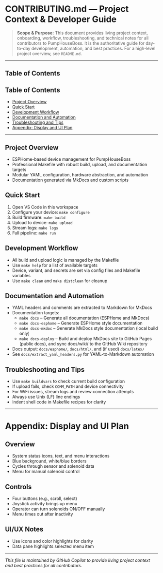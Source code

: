 # CONTRIBUTING.md — Project Context & Developer Guide

> **Scope & Purpose:**
> This document provides living project context, onboarding, workflow, troubleshooting, and technical notes for all contributors to PumpHouseBoss. It is the authoritative guide for day-to-day development, automation, and best practices. For a high-level project overview, see `README.md`.

---

## Table of Contents

## Table of Contents
- [Project Overview](#project-overview)
- [Quick Start](#quick-start)
- [Development Workflow](#development-workflow)
- [Documentation and Automation](#documentation-and-automation)
- [Troubleshooting and Tips](#troubleshooting-and-tips)
- [Appendix: Display and UI Plan](#appendix-display-and-ui-plan)

---

## Project Overview
- ESPHome-based device management for PumpHouseBoss
- Professional Makefile with robust build, upload, and documentation targets
- Modular YAML configuration, hardware abstraction, and automation
- Documentation generated via MkDocs and custom scripts

## Quick Start
1. Open VS Code in this workspace
2. Configure your device: `make configure`
3. Build firmware: `make build`
4. Upload to device: `make upload`
5. Stream logs: `make logs`
6. Full pipeline: `make run`

## Development Workflow
- All build and upload logic is managed by the Makefile
- Use `make help` for a list of available targets
- Device, variant, and secrets are set via config files and Makefile variables
- Use `make clean` and `make distclean` for cleanup

## Documentation and Automation
- YAML headers and comments are extracted to Markdown for MkDocs
- Documentation targets:
  - `make docs` – Generate all documentation (ESPHome and MkDocs)
  - `make docs-esphome` – Generate ESPHome style documentation
  - `make docs-mkdoc` – Generate MkDocs style documentation (local build only)
  - `make docs-deploy` – Build and deploy MkDocs site to GitHub Pages (public docs), and sync docs/wiki/ to the GitHub Wiki repository
- Docs output: `docs/esphome/`, `docs/html/`, and (if used) `docs/latex/`
- See `docs/extract_yaml_headers.py` for YAML-to-Markdown automation

## Troubleshooting and Tips
- Use `make buildvars` to check current build configuration
- If upload fails, check `COMM_PATH` and device connectivity
- For WiFi issues, stream logs and review connection attempts
- Always use Unix (LF) line endings
- Indent shell code in Makefile recipes for clarity

---

# Appendix: Display and UI Plan

## Overview
- System status icons, text, and menu interactions
- Blue background, white/blue borders
- Cycles through sensor and solenoid data
- Menu for manual solenoid control

## Controls
- Four buttons (e.g., scroll, select)
- Joystick activity brings up menu
- Operator can turn solenoids ON/OFF manually
- Menu times out after inactivity

## UI/UX Notes
- Use icons and color highlights for clarity
- Data pane highlights selected menu item

---

*This file is maintained by GitHub Copilot to provide living project context and best practices for all contributors.*
